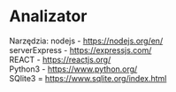 # Analizator

Narzędzia:
nodejs - https://nodejs.org/en/  
serverExpress - https://expressjs.com/  
REACT - https://reactjs.org/  
Python3 - https://www.python.org/  
SQlite3 = https://www.sqlite.org/index.html  
